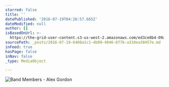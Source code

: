 ```yaml
---
starred: false
title: ''
datePublished: '2016-07-19T04:26:57.665Z'
dateModified: null
author: []
isBasedOnUrl: >-
  https://the-grid-user-content.s3-us-west-2.amazonaws.com/ed3ce8b4-09a6-4cd4-b6fc-30a7cf79c7f6.jpg
sourcePath: _posts/2016-07-19-6408a1c1-4b09-4046-877b-a310ea38457e.md
inFeed: true
hasPage: false
inNav: false
_type: MediaObject

---
```

![Band Members - Alex Gordon](https://the-grid-user-content.s3-us-west-2.amazonaws.com/ed3ce8b4-09a6-4cd4-b6fc-30a7cf79c7f6.jpg)